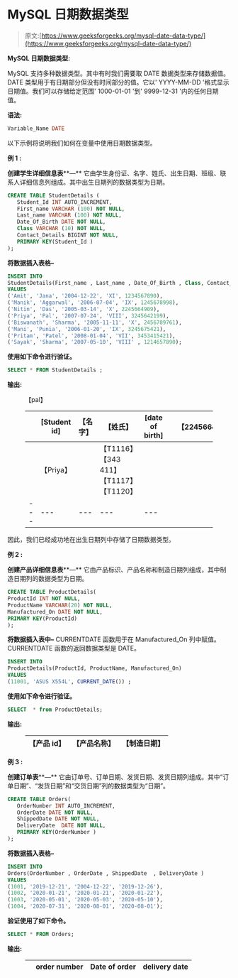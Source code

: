 # MySQL 日期数据类型

> 原文:[https://www.geeksforgeeks.org/mysql-date-data-type/](https://www.geeksforgeeks.org/mysql-date-data-type/)

**MySQL 日期数据类型:**

MySQL 支持多种数据类型。其中有时我们需要取 DATE 数据类型来存储数据值。DATE 类型用于有日期部分但没有时间部分的值。它以' YYYY-MM-DD '格式显示日期值。我们可以存储给定范围' 1000-01-01 '到' 9999-12-31 '内的任何日期值。

**语法:**

```sql
Variable_Name DATE
```

以下示例将说明我们如何在变量中使用日期数据类型。

**例 1 :**

**创建学生详细信息表****—**
它由学生身份证、名字、姓氏、出生日期、班级、联系人详细信息列组成。其中出生日期列的数据类型为日期。

```sql
CREATE TABLE StudentDetails (
   Student_Id INT AUTO_INCREMENT,       
   First_name VARCHAR (100) NOT NULL,       
   Last_name VARCHAR (100) NOT NULL,      
   Date_Of_Birth DATE NOT NULL,       
   Class VARCHAR (10) NOT NULL,       
   Contact_Details BIGINT NOT NULL,      
   PRIMARY KEY(Student_Id )       
);
```

**将数据插入表格–**

```sql
INSERT INTO     
StudentDetails(First_name , Last_name , Date_Of_Birth , Class, Contact_Details)    
VALUES 
('Amit', 'Jana', '2004-12-22', 'XI', 1234567890),    
('Manik', 'Aggarwal', '2006-07-04', 'IX', 1245678998),    
('Nitin', 'Das', '2005-03-14', 'X', 2245664909),    
('Priya', 'Pal', '2007-07-24', 'VIII', 3245642199),    
('Biswanath', 'Sharma', '2005-11-11', 'X', 2456789761),    
('Mani', 'Punia', '2006-01-20', 'IX', 3245675421),    
('Pritam', 'Patel', '2008-01-04', 'VII', 3453415421),    
('Sayak', 'Sharma', '2007-05-10', 'VIII' , 1214657890);
```

**使用如下命令进行验证。**

```sql
SELECT * FROM StudentDetails ;
```

**输出:**

<figure class="table">【pal】

|  | [Student id] | 【名字】 | 【姓氏】 | [date of birth] |  | 【2245664909】 |
| --- | --- | --- | --- | --- | --- | --- |
|  | 【Priya】 |  | 【T1116】【343 411】【T1117】【T1120】 |  |
| --- | --- | --- | --- | --- |

</figure>

因此，我们已经成功地在出生日期列中存储了日期数据类型。

**例 2 :**

**创建产品详细信息表****—**
它由产品标识、产品名称和制造日期列组成，其中制造日期列的数据类型为日期。

```sql
CREATE TABLE ProductDetails(
ProductId INT NOT NULL,
ProductName VARCHAR(20) NOT NULL,
Manufactured_On DATE NOT NULL,
PRIMARY KEY(ProductId)
);
```

**将数据插入表中–**
CURRENTDATE 函数用于在 Manufactured_On 列中赋值。CURRENTDATE 函数的返回数据类型是 DATE。

```sql
INSERT INTO  
ProductDetails(ProductId, ProductName, Manufactured_On)
VALUES
(11001, 'ASUS X554L', CURRENT_DATE()) ;
```

**使用如下命令进行验证。**

```sql
SELECT  * from ProductDetails;
```

**输出:**

<figure class="table">

| 【产品 id】 | 【产品名称】 | 【制造日期】 |
| --- | --- | --- |

</figure>

**例 3 :**

**创建订单表****—**
它由订单号、订单日期、发货日期、发货日期列组成。其中“订单日期”、“发货日期”和“交货日期”列的数据类型为“日期”。

```sql
CREATE TABLE Orders(
   OrderNumber INT AUTO_INCREMENT,
   OrderDate DATE NOT NULL,
   ShippedDate DATE NOT NULL,
   DeliveryDate  DATE NOT NULL,
   PRIMARY KEY(OrderNumber )
);
```

**将数据插入表格–**

```sql
INSERT INTO 
Orders(OrderNumber , OrderDate , ShippedDate  , DeliveryDate )
VALUES 
(1001, '2019-12-21', '2004-12-22', '2019-12-26'),
(1002, '2020-01-21', '2020-01-21', '2020-01-22'),
(1003, '2020-05-01', '2020-05-03', '2020-05-10'),
(1004, '2020-07-31', '2020-08-01', '2020-08-01');
```

**验证使用了如下命令。**

```sql
SELECT * FROM Orders;
```

**输出:**

<figure class="table">

|  | order number | Date of order | delivery date |
| --- | --- | --- | --- |

</figure>